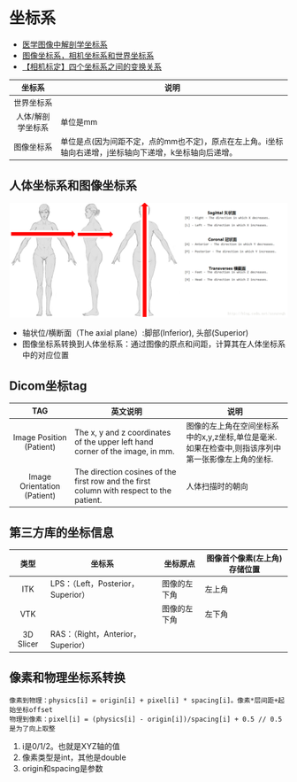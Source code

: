 # 坐标系

* [医学图像中解剖学坐标系](https://www.cnblogs.com/biaohuang/p/14419118.html)
* [图像坐标系，相机坐标系和世界坐标系](https://blog.csdn.net/weicao1990/article/details/82688446)
* [【相机标定】四个坐标系之间的变换关系](https://cloud.tencent.com/developer/article/1820935)

| 坐标系 | 说明 |
| :----: | ---- |
| 世界坐标系 |  |
| 人体/解剖学坐标系 | 单位是mm |
| 图像坐标系 | 单位是点(因为间距不定，点的mm也不定)，原点在左上角。i坐标轴向右递增，j坐标轴向下递增，k坐标轴向后递增。 |

## 人体坐标系和图像坐标系
![人体坐标系](../s/PatientCoordinateSystem.png)
* 轴状位/横断面（The axial plane）:脚部(Inferior), 头部(Superior)
* 图像坐标系转换到人体坐标系：通过图像的原点和间距，计算其在人体坐标系中的对应位置

## Dicom坐标tag
| TAG | 英文说明 | 说明 |
| :----: | ---- | ---- |
| Image Position (Patient) | The x, y and z coordinates of the upper left hand corner of the image, in mm. | 图像的左上角在空间坐标系中的x,y,z坐标,单位是毫米. 如果在检查中,则指该序列中第一张影像左上角的坐标. |
| Image Orientation (Patient) | The direction cosines of the first row and the first column with respect to the patient. | 人体扫描时的朝向 |

## 第三方库的坐标信息
| 类型 | 坐标系 | 坐标原点 | 图像首个像素(左上角)存储位置 |
| :----: | ---- | ---- | ---- |
| ITK | LPS：（Left，Posterior，Superior）| 图像的左下角 | 左上角 |
| VTK |  | 图像的左下角 | 左下角 |
| 3D Slicer | RAS：（Right，Anterior，Superior） |  |  |

## 像素和物理坐标系转换
```
像素到物理：physics[i] = origin[i] + pixel[i] * spacing[i]。像素*层间距+起始坐标offset
物理到像素：pixel[i] = (physics[i] - origin[i])/spacing[i] + 0.5 // 0.5是为了向上取整
```

1. i是0/1/2。也就是XYZ轴的值
1. 像素类型是int，其他是double
1. origin和spacing是参数

